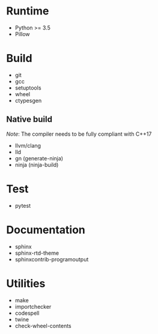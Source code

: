 <!-- SPDX-FileCopyrightText: 2022 geisserml <geisserml@gmail.com> -->
<!-- SPDX-License-Identifier: CC-BY-4.0 -->

# Runtime
* Python >= 3.5
* Pillow

# Build
* git
* gcc
* setuptools
* wheel
* ctypesgen

## Native build

*Note*: The compiler needs to be fully compliant with C++17

* llvm/clang
* lld
* gn (generate-ninja)
* ninja (ninja-build)

# Test
* pytest

# Documentation
* sphinx
* sphinx-rtd-theme
* sphinxcontrib-programoutput

# Utilities
* make
* importchecker
* codespell
* twine
* check-wheel-contents
